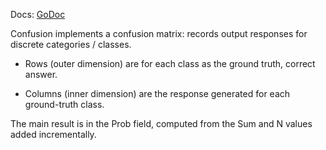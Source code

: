 Docs: [GoDoc](https://pkg.go.dev/github.com/emer/emergent/confusion)

Confusion implements a confusion matrix: records output responses for discrete categories / classes.

* Rows (outer dimension) are for each class as the ground truth, correct answer.

* Columns (inner dimension) are the response generated for each ground-truth class.

The main result is in the Prob field, computed from the Sum and N values added incrementally.


